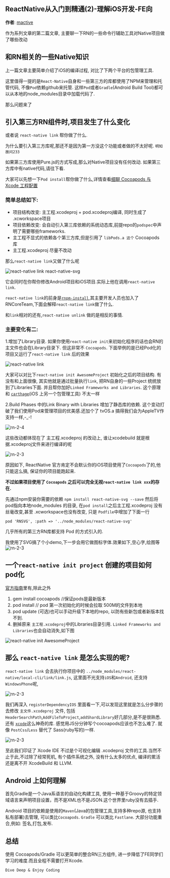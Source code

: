 ReactNative从入门到精通(2)-理解iOS开发-FE向
--------

**作者**: [mactive](https://weibo.com/mactive)

作为系列文章的第二篇文章, 主要聊一下RN的一些命令行辅助工具对Native项目做了哪些改动

## 和RN相关的一些Native知识

上一篇文章主要简单介绍了iOS的编译过程, 对比了下两个平台的包管理工具.

这里值得一提的是`React-Native`自身和一些第三方的库都使用了NPM来管理和托管代码, 不像`Pod`依赖github来托管. 这样`Pod`或者`Gradle`(Android Build Tool)都可以从本地的node_modules目录中加载代码了.

那么问题来了

## 引入第三方RN组件时,项目发生了什么变化

或者说 `react-native link` 帮你做了什么.

为什么要引入第三方库呢,那还不是因为第一方没这个功能或者做的不太好呢. `明知故问233`

如果第三方库使用Pure.js的方式写成,那么对Native项目没有任何改动. 如果第三方库中有native代码,请往下看.

大家可以先想一下`Pod install`帮你做了什么,详情查看[细聊 Cocoapods 与 Xcode 工程配置](https://bestswifter.com/cocoapods/)

### 简单总结如下: 

* 项目结构改变: 主工程.xcodeproj + pod.xcodeproj编译, 同时生成了 .xcworkspace项目 
* 项目依赖改变: 会自动引入第三库依赖的系统动态库,前提repo的`podspec`中声明了需要哪些frameworks. 
* 主工程不显式的依赖各个第三方库,但是引用了 `libPods.a 这个` Cocoapods 库
* 主工程.xcodeproj 尽量不改动

那么`react-native link`又做了什么呢

![react-native link react-native-svg](../images/2018/04/rn-2-1.png)

它会同时在你帮你修改Android项目和iOS项目.实际上他在调用`react-native link`.

`react-native link`的前身是[`rnpm-install`](https://github.com/rnpm/rnpm),其主要开发人员也加入了RNCoreTeam,下面会解释`react-native link`做了什么.

和`link`相对的还有,`react-native unlink` 做的是相反的事情.

### 主要变化有二:

1.增加了Library目录. 如果你使用`react-native init`来初始化程序的话也会RN的主文件也会在Library目录下. 但这非常不 `Cocoapods`. 下面举例的是已经Pod化的项目又运行了`react-native link` 后的效果

![react-native link](../images/2018/04/rn-2-2.png)

大家可以对比下`react-native init AwesomeProject` 初始化之后的项目结构. 有没有和上面很像, 其实他就是通过批量执行`link`, 把RN自身的一些Project 统统放到了Libraries下面. 并且帮你加好`Linked Frameworks and Libraries`. 这个原理和 [`carthage`](http://swiftcafe.io/2015/10/25/swift-daily-carthage-package)(iOS 上另一个包管理工具) 不太一样


2.Build Phases 中的Link Binary with Libraries 增加了静态库的依赖. 这个变动打破了我们使用Pod来管理项目的优美感.还加个了 tvOS.a 搞得我们会为AppleTV作支持一样,-_-!

![rn-2-4](../images/2018/04/rn-2-4.png)


这些改动都体现在了 主工程.xcodeproj 的改动上, 谁让xcodebuild 就是根据.xcodeproj文件来进行编译的呢

![rn-2-3](../images/2018/04/rn-2-3.png)

原因如下, ReactNative 官方肯定不会默认你的iOS项目使用了`Cocoapods`了的,他只能这么搞, 保证你的项目能跑起来.

**不过如果项目使用了 `Cocoapods` 之后可以完全无视`react-native link xxx`的存在.**

先通过npm安装你需要的依赖 `npm install react-native-svg --save`
然后将pod指向本地node_modules 的目录, 在`pod install`之后主工程.xcodeproj 没有丝毫改变,甚至 .xcworkspace也没有改变, 只是 `Podfile`中增加了下面一行

```
pod 'RNSVG', :path => '../node_modules/react-native-svg'
```
几乎所有的第三方RN库都支持 Pod 的方式引入的.


我使用了SVG搞了个小demo,下一步会用它做图标字体.效果如下,空心字,绘图等
![rn-2-3](../images/2018/04/rn-2-6.png)

## 一个`react-native init project` 创建的项目如何 pod化
[官方指南](https://facebook.github.io/react-native/docs/integration-with-existing-apps.html#configuring-cocoapods-dependencies)里有,除此之外

1. gem install cocoapods //保证pods是最新版本
2. pod install // pod 第一次初始化的时候会拉取 500M的文件到本地
3. pod update (可选)也可以手动升级下本地的repo, 以防有些新包或者新版本找不到. 
4. 删掉原来 `主工程.xcodeproj`中的Libraries目录引用. `Linked Frameworks and Libraries`也会自动消失,如下图

![react-native init AwesomeProject](../images/2018/04/rn-2-5.png)


## 那么 `react-native link` 是怎么实现的呢?

`react-native link` 会去执行你项目中的 `../node_modules/react-native/local-cli/link/link.js`, 这里面不光支持`iOS`和`Android`, 还支持`WindowsPhone`呢, 

![rn-2-3](../images/2018/04/rn-2-7.png)

我们再深入 `registerDependencyIOS` 里面看一下,可以发现这里就是怎么分步骤的去修改 `主文件.xcodeproj` 文件, 包括`HeaderSearchPath`,`AddFileToProject`,`addShardLibrary`好几部分,是不是很熟悉. 还有 [`xcode`](https://www.npmjs.com/package/xcode)这么神奇的库.
感觉用JS分分钟写个cocoapods应该也不怎么难了. 就像 `PostCss`/`Less` 替代了 Sass(ruby写的)一样.

![rn-2-3](../images/2018/04/rn-2-8.png)

至此我们印证了 Xcode IDE 不过是个可视化编辑 .xcodeproj 文件的工具.当然不止于此,不过除了经常死机, 有个插件系统之外, 没有什么太多的优点, 编译的累活 还是离不开 XcodeBuild 和 LLVM.


##  Android 上如何理解

首先Gradle是一个Java系语言的自动化构建工具, 使用一种基于Groovy的特定领域语言来声明项目设置，而不是XML也不是JSON.这个世界里ruby没有去插手. 

Android 项目的依赖是使用的`Maven`(Java的包管理工具,支持多种repo源, 也支持私有部署)去管理, 可以类比`Cocoapods`.
`Gradle` 可以类比 `Fastlane`. 大部分功能重合,例如: 签名,打包,发布.

## 总结

使用 Cocoapods/Gradle 可以更简单的整合RN三方组件, 进一步降低了FE同学们学习的难度.而且全程不需要打开Xcode.

`Dive Deep & Enjoy Coding`






